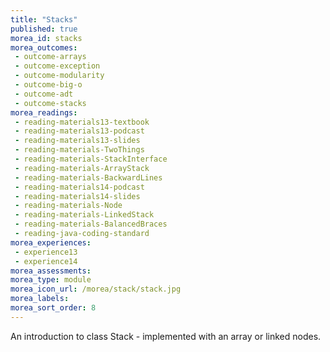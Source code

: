 ```yaml
---
title: "Stacks"
published: true
morea_id: stacks
morea_outcomes:
 - outcome-arrays
 - outcome-exception
 - outcome-modularity
 - outcome-big-o
 - outcome-adt 
 - outcome-stacks    
morea_readings:
 - reading-materials13-textbook
 - reading-materials13-podcast 
 - reading-materials13-slides 
 - reading-materials-TwoThings    
 - reading-materials-StackInterface 
 - reading-materials-ArrayStack
 - reading-materials-BackwardLines    
 - reading-materials14-podcast
 - reading-materials14-slides 
 - reading-materials-Node
 - reading-materials-LinkedStack
 - reading-materials-BalancedBraces
 - reading-java-coding-standard 
morea_experiences:
 - experience13
 - experience14 
morea_assessments:
morea_type: module
morea_icon_url: /morea/stack/stack.jpg
morea_labels:
morea_sort_order: 8
---
```


An introduction to class Stack - implemented with an array or linked nodes.